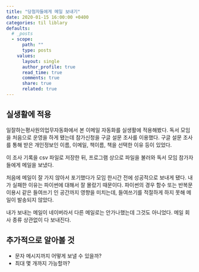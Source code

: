```yaml
---
title: "당첨자들에게 메일 보내기"
date: 2020-01-15 16:00:00 +0400
categories: til liblary
defaults:
  # _posts
  - scope:
      path: ""
      type: posts
    values:
      layout: single
      author_profile: true
      read_time: true
      comments: true
      share: true
      related: true
---
```


실생활에 적용
-
일잘하는평사원의업무자동화에서 본 이메일 자동화를 실생활에 적용해봤다. 독서 모임을 처음으로 운영을 하게 됐는데 참가신청을 구글 설문 조사를 이용했다. 구글 설문 조사를 통해 받은 개인정보인 이름, 이메일, 책이름, 책을 선택한 이유 등이 있었다.

이 조사 기록을 csv 파일로 저장한 뒤, 프로그램 상으로 파일을 불러와 독서 모임 참가자들에게 메일을 보냈다.

처음에 메일이 잘 가지 않아서 포기했다가 모임 한시간 전에 성공적으로 보내게 됐다.
내가 실패한 이유는 파이썬에 대해서 잘 몰랐기 때문이다. 파이썬의 경우 함수 또는 반복문 이용시 같은 들여쓰기 인 공간까지 영향을 미치는데, 들여쓰기를 적절하게 하지 못해 메일이 발송되지 않았다.

내가 보내는 메일이 네이버라서 다른 메일로는 안가나했는데 그것도 아니었다. 메일 회사 종류 상관없이 다 보내진다.

추가적으로 알아볼 것
-
- 문자 메시지까지 어떻게 보낼 수 있을까?
- 최대 몇 개까지 가능할까?
